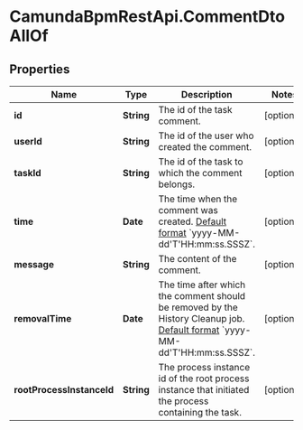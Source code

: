 # CamundaBpmRestApi.CommentDtoAllOf

## Properties

Name | Type | Description | Notes
------------ | ------------- | ------------- | -------------
**id** | **String** | The id of the task comment. | [optional] 
**userId** | **String** | The id of the user who created the comment. | [optional] 
**taskId** | **String** | The id of the task to which the comment belongs. | [optional] 
**time** | **Date** | The time when the comment was created. [Default format]($(docsUrl)/reference/rest/overview/date-format/) &#x60;yyyy-MM-dd&#39;T&#39;HH:mm:ss.SSSZ&#x60;. | [optional] 
**message** | **String** | The content of the comment. | [optional] 
**removalTime** | **Date** | The time after which the comment should be removed by the History Cleanup job. [Default format]($(docsUrl)/reference/rest/overview/date-format/) &#x60;yyyy-MM-dd&#39;T&#39;HH:mm:ss.SSSZ&#x60;. | [optional] 
**rootProcessInstanceId** | **String** | The process instance id of the root process instance that initiated the process containing the task. | [optional] 


